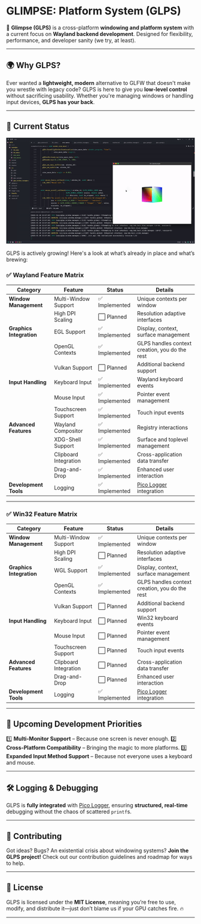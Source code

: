 # GLIMPSE: Platform System (GLPS)

🚀 **Glimpse (GLPS)** is a cross-platform **windowing and platform system** with a current focus on **Wayland backend development**. Designed for flexibility, performance, and developer sanity (we try, at least).

---

## 🌍 Why GLPS?
Ever wanted a **lightweight, modern** alternative to GLFW that doesn't make you wrestle with legacy code? GLPS is here to give you **low-level control** without sacrificing usability. Whether you're managing windows or handling input devices, **GLPS has your back**.

---

## 📌 Current Status

![Wayland Support](preview.gif)

GLPS is actively growing! Here's a look at what’s already in place and what’s brewing:

### ✅ Wayland Feature Matrix

| Category            | Feature               | Status      | Details |
|--------------------|----------------------|------------|---------|
| **Window Management** | Multi-Window Support  | ✅ Implemented  | Unique contexts per window |
|                    | High DPI Scaling       | ⬜ Planned    | Resolution adaptive interfaces |
| **Graphics Integration** | EGL Support       | ✅ Implemented  | Display, context, surface management |
|                    | OpenGL Contexts      | ✅ Implemented  | GLPS handles context creation, you do the rest |
|                    | Vulkan Support       | ⬜ Planned    | Additional backend support |
| **Input Handling**  | Keyboard Input       | ✅ Implemented  | Wayland keyboard events |
|                    | Mouse Input          | ✅ Implemented  | Pointer event management |
|                    | Touchscreen Support  | ✅ Implemented  | Touch input events |
| **Advanced Features** | Wayland Compositor  | ✅ Implemented  | Registry interactions |
|                    | XDG-Shell Support    | ✅ Implemented  | Surface and toplevel management |
|                    | Clipboard Integration | ✅ Implemented  | Cross-application data transfer |
|                    | Drag-and-Drop        | ✅ Implemented  | Enhanced user interaction |
| **Development Tools** | Logging            | ✅ Implemented  | [Pico Logger](https://github.com/YASSINE-AA/Pico-Logger) integration |

---

### ✅ Win32 Feature Matrix

| Category            | Feature               | Status      | Details |
|--------------------|----------------------|------------|---------|
| **Window Management** | Multi-Window Support  | ✅ Implemented  | Unique contexts per window |
|                    | High DPI Scaling       | ⬜ Planned    | Resolution adaptive interfaces |
| **Graphics Integration** | WGL Support       | ✅ Implemented  | Display, context, surface management |
|                    | OpenGL Contexts      | ✅ Implemented  | GLPS handles context creation, you do the rest |
|                    | Vulkan Support       | ⬜ Planned    | Additional backend support |
| **Input Handling**  | Keyboard Input       | ⬜ Planned   | Win32 keyboard events |
|                    | Mouse Input          | ⬜ Planned   | Pointer event management |
|                    | Touchscreen Support  | ⬜ Planned   | Touch input events |
| **Advanced Features** | Clipboard Integration | ⬜ Planned   | Cross-application data transfer |
|                    | Drag-and-Drop        | ⬜ Planned   | Enhanced user interaction |
| **Development Tools** | Logging            | ✅ Implemented  | [Pico Logger](https://github.com/YASSINE-AA/Pico-Logger) integration |

---

## 🔮 Upcoming Development Priorities
1️⃣ **Multi-Monitor Support** – Because one screen is never enough.
2️⃣ **Cross-Platform Compatibility** – Bringing the magic to more platforms.
3️⃣ **Expanded Input Method Support** – Because not everyone uses a keyboard and mouse.

---

## 🛠️ Logging & Debugging

GLPS is **fully integrated** with [Pico Logger](https://github.com/YASSINE-AA/Pico-Logger), ensuring **structured, real-time** debugging without the chaos of scattered `printf`s.

---

## 🤝 Contributing

Got ideas? Bugs? An existential crisis about windowing systems? **Join the GLPS project!** Check out our contribution guidelines and roadmap for ways to help.

---

## 📜 License

GLPS is licensed under the **MIT License**, meaning you’re free to use, modify, and distribute it—just don’t blame us if your GPU catches fire. 🔥

---
